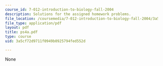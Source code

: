 ```yaml
---
course_id: 7-012-introduction-to-biology-fall-2004
description: Solutions for the assigned homework problems.
file_location: /coursemedia/7-012-introduction-to-biology-fall-2004/3a5cf72d9711f0949b0925794fed552d_ps4a.pdf
file_type: application/pdf
layout: pdf
title: ps4a.pdf
type: course
uid: 3a5cf72d9711f0949b0925794fed552d

---
```

None